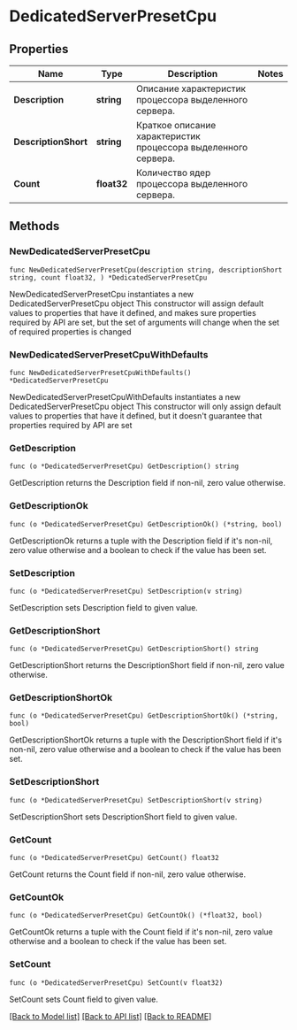 # DedicatedServerPresetCpu

## Properties

Name | Type | Description | Notes
------------ | ------------- | ------------- | -------------
**Description** | **string** | Описание характеристик процессора выделенного сервера. | 
**DescriptionShort** | **string** | Краткое описание характеристик процессора выделенного сервера. | 
**Count** | **float32** | Количество ядер процессора выделенного сервера. | 

## Methods

### NewDedicatedServerPresetCpu

`func NewDedicatedServerPresetCpu(description string, descriptionShort string, count float32, ) *DedicatedServerPresetCpu`

NewDedicatedServerPresetCpu instantiates a new DedicatedServerPresetCpu object
This constructor will assign default values to properties that have it defined,
and makes sure properties required by API are set, but the set of arguments
will change when the set of required properties is changed

### NewDedicatedServerPresetCpuWithDefaults

`func NewDedicatedServerPresetCpuWithDefaults() *DedicatedServerPresetCpu`

NewDedicatedServerPresetCpuWithDefaults instantiates a new DedicatedServerPresetCpu object
This constructor will only assign default values to properties that have it defined,
but it doesn't guarantee that properties required by API are set

### GetDescription

`func (o *DedicatedServerPresetCpu) GetDescription() string`

GetDescription returns the Description field if non-nil, zero value otherwise.

### GetDescriptionOk

`func (o *DedicatedServerPresetCpu) GetDescriptionOk() (*string, bool)`

GetDescriptionOk returns a tuple with the Description field if it's non-nil, zero value otherwise
and a boolean to check if the value has been set.

### SetDescription

`func (o *DedicatedServerPresetCpu) SetDescription(v string)`

SetDescription sets Description field to given value.


### GetDescriptionShort

`func (o *DedicatedServerPresetCpu) GetDescriptionShort() string`

GetDescriptionShort returns the DescriptionShort field if non-nil, zero value otherwise.

### GetDescriptionShortOk

`func (o *DedicatedServerPresetCpu) GetDescriptionShortOk() (*string, bool)`

GetDescriptionShortOk returns a tuple with the DescriptionShort field if it's non-nil, zero value otherwise
and a boolean to check if the value has been set.

### SetDescriptionShort

`func (o *DedicatedServerPresetCpu) SetDescriptionShort(v string)`

SetDescriptionShort sets DescriptionShort field to given value.


### GetCount

`func (o *DedicatedServerPresetCpu) GetCount() float32`

GetCount returns the Count field if non-nil, zero value otherwise.

### GetCountOk

`func (o *DedicatedServerPresetCpu) GetCountOk() (*float32, bool)`

GetCountOk returns a tuple with the Count field if it's non-nil, zero value otherwise
and a boolean to check if the value has been set.

### SetCount

`func (o *DedicatedServerPresetCpu) SetCount(v float32)`

SetCount sets Count field to given value.



[[Back to Model list]](../README.md#documentation-for-models) [[Back to API list]](../README.md#documentation-for-api-endpoints) [[Back to README]](../README.md)


